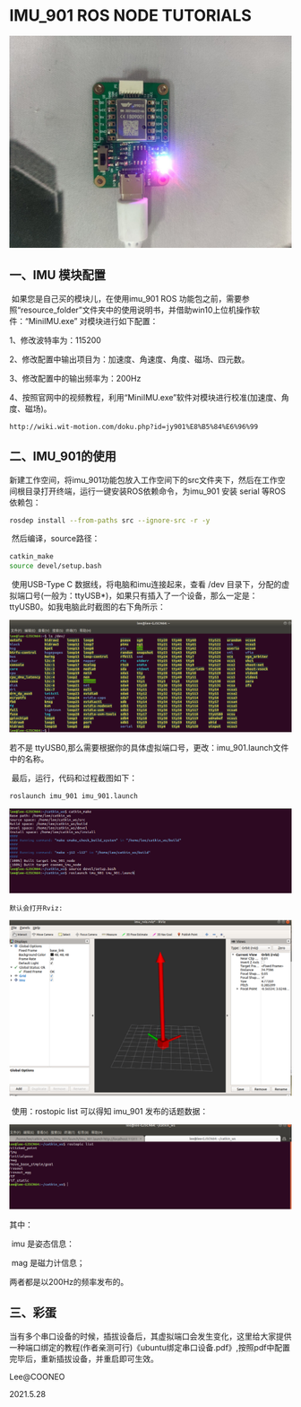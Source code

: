 # IMU_901 ROS NODE TUTORIALS

![](pictures/imu_901.jpg)



## 一、IMU 模块配置

​	如果您是自己买的模块儿，在使用imu_901 ROS 功能包之前，需要参照“resource_folder”文件夹中的使用说明书，并借助win10上位机操作软件：“MiniIMU.exe” 对模块进行如下配置：

1、修改波特率为：115200

2、修改配置中输出项目为：加速度、角速度、角度、磁场、四元数。

3、修改配置中的输出频率为：200Hz

4、按照官网中的视频教程，利用“MiniIMU.exe”软件对模块进行校准(加速度、角度、磁场)。 

```
http://wiki.wit-motion.com/doku.php?id=jy901%E8%B5%84%E6%96%99
```



## 二、IMU_901的使用

​	新建工作空间，将imu_901功能包放入工作空间下的src文件夹下，然后在工作空间根目录打开终端，运行一键安装ROS依赖命令，为imu_901 安装 serial 等ROS依赖包：

```bash
rosdep install --from-paths src --ignore-src -r -y
```

​	然后编译，source路径：

```bash
catkin_make
source devel/setup.bash
```

​	使用USB-Type C 数据线，将电脑和imu连接起来，查看 /dev 目录下，分配的虚拟端口号(一般为：ttyUSB*)，如果只有插入了一个设备，那么一定是：ttyUSB0。如我电脑此时截图的右下角所示：

![](pictures/ttyUSB.png)

若不是 ttyUSB0,那么需要根据你的具体虚拟端口号，更改：imu_901.launch文件中的名称。

​	最后，运行，代码和过程截图如下：

```bash
roslaunch imu_901 imu_901.launch
```

![](pictures/laucnh.png)

 	默认会打开Rviz:

![](pictures/pic1.png)

​	使用：rostopic list 可以得知 imu_901 发布的话题数据：

![](pictures/topic_list.png)

其中：

​	imu 是姿态信息：

​	mag 是磁力计信息；

两者都是以200Hz的频率发布的。



## 三、彩蛋

​	当有多个串口设备的时候，插拔设备后，其虚拟端口会发生变化，这里给大家提供一种端口绑定的教程(作者亲测可行)《ubuntu绑定串口设备.pdf》,按照pdf中配置完毕后，重新插拔设备，并重启即可生效。



Lee@COONEO

2021.5.28